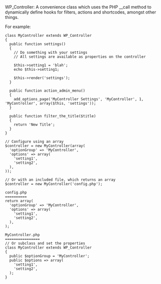 WP_Controller: A convenience class which uses the PHP __call method to dynamically define hooks for filters, actions and shortcodes, amongst other things.

For example:

    class MyController extends WP_Controller
    {
      public function settings()
      {
        // Do something with your settings
        // All settings are available as properties on the controller

        $this->setting1 = 'blah';
        echo $this->setting1;

        $this->render('settings');
      }

      public function action_admin_menu()
      {
        add_options_page('MyController Settings', 'MyController', 1, 'MyController', array($this, 'settings'));
      }

      public function filter_the_title($title)
      {
        return 'New Title';
      }
    }

    // Configure using an array
    $controller = new MyController(array(
      'optionGroup' => 'MyController',
      'options' => array(
        'setting1',
        'setting2',
      ),
    ));

    // Or with an included file, which returns an array
    $controller = new MyController('config.php');
    
    config.php
    ==========
    return array(
      'optionGroup' => 'MyController',
      'options' => array(
        'setting1',
        'setting2',
      ),
    );

    MyController.php
    ================
    // Or subclass and set the properties
    class MyController extends WP_Controller
    {
      public $optionGroup = 'MyController';
      public $options => array(
        'setting1',
        'setting2',
      );
    }
